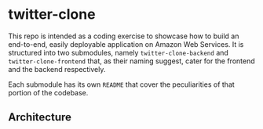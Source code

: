 # twitter-clone
This repo is intended as a coding exercise to showcase how to build an end-to-end, easily deployable application on Amazon Web Services.
It is structured into two submodules, namely `twitter-clone-backend` and `twitter-clone-frontend` that, as their naming suggest, cater for the frontend and the backend respectively.

Each submodule has its own `README` that cover the peculiarities of that portion of the codebase.

## Architecture
